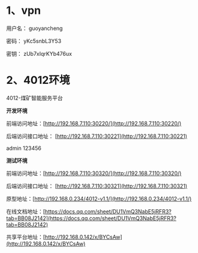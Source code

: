 # 1、vpn

用户名： guoyancheng

密码： yKc5snbL3Y53
 
密钥： zUb7xIqrKYb476ux

# 2、4012环境

4012-煤矿智能服务平台

**开发环境**

前端访问地址：[http://192.168.7.110:30220/](http://192.168.7.110:30220/)

后端访问接口地址： [http://192.168.7.110:30221](http://192.168.7.110:30221)

admin 123456

**测试环境**

前端访问地址：[http://192.168.7.110:30320/](http://192.168.7.110:30320/)

后端访问接口地址： [http://192.168.7.110:30321](http://192.168.7.110:30321)

原型地址：[http://192.168.0.234/4012-v1.1/](http://192.168.0.234/4012-v1.1/)

在线文档地址：[https://docs.qq.com/sheet/DU1VmQ3NabE5jRFR3?tab=BB08J2142](https://docs.qq.com/sheet/DU1VmQ3NabE5jRFR3?tab=BB08J2142)

共享平台地址：[http://192.168.0.142/x/BYCsAw](http://192.168.0.142/x/BYCsAw)